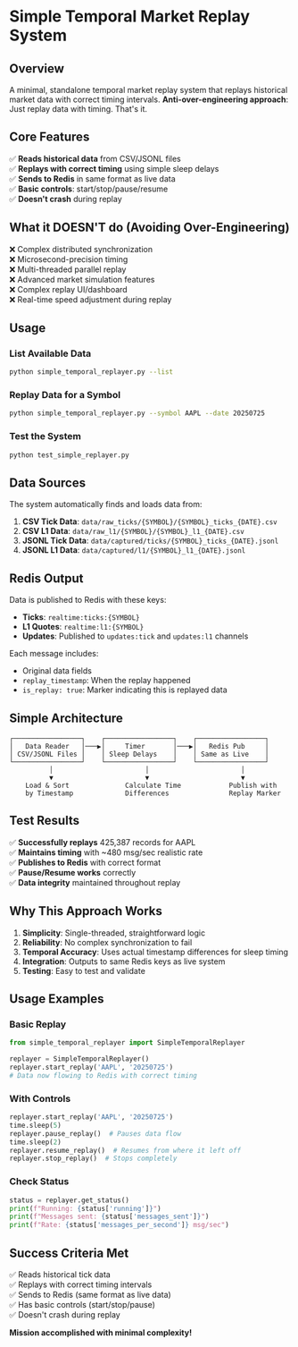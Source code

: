 # Simple Temporal Market Replay System

## Overview

A minimal, standalone temporal market replay system that replays historical market data with correct timing intervals. **Anti-over-engineering approach**: Just replay data with timing. That's it.

## Core Features

✅ **Reads historical data** from CSV/JSONL files  
✅ **Replays with correct timing** using simple sleep delays  
✅ **Sends to Redis** in same format as live data  
✅ **Basic controls**: start/stop/pause/resume  
✅ **Doesn't crash** during replay  

## What it DOESN'T do (Avoiding Over-Engineering)

❌ Complex distributed synchronization  
❌ Microsecond-precision timing  
❌ Multi-threaded parallel replay  
❌ Advanced market simulation features  
❌ Complex replay UI/dashboard  
❌ Real-time speed adjustment during replay  

## Usage

### List Available Data
```bash
python simple_temporal_replayer.py --list
```

### Replay Data for a Symbol
```bash
python simple_temporal_replayer.py --symbol AAPL --date 20250725
```

### Test the System
```bash
python test_simple_replayer.py
```

## Data Sources

The system automatically finds and loads data from:

1. **CSV Tick Data**: `data/raw_ticks/{SYMBOL}/{SYMBOL}_ticks_{DATE}.csv`
2. **CSV L1 Data**: `data/raw_l1/{SYMBOL}/{SYMBOL}_l1_{DATE}.csv`  
3. **JSONL Tick Data**: `data/captured/ticks/{SYMBOL}_ticks_{DATE}.jsonl`
4. **JSONL L1 Data**: `data/captured/l1/{SYMBOL}_l1_{DATE}.jsonl`

## Redis Output

Data is published to Redis with these keys:
- **Ticks**: `realtime:ticks:{SYMBOL}`
- **L1 Quotes**: `realtime:l1:{SYMBOL}`
- **Updates**: Published to `updates:tick` and `updates:l1` channels

Each message includes:
- Original data fields
- `replay_timestamp`: When the replay happened
- `is_replay: true`: Marker indicating this is replayed data

## Simple Architecture

```
┌─────────────────┐    ┌─────────────────┐    ┌─────────────────┐
│   Data Reader   │───▶│     Timer       │───▶│   Redis Pub     │
│ CSV/JSONL Files │    │ Sleep Delays    │    │ Same as Live    │
└─────────────────┘    └─────────────────┘    └─────────────────┘
          │                       │                       │
          ▼                       ▼                       ▼
    Load & Sort              Calculate Time            Publish with
    by Timestamp             Differences               Replay Marker
```

## Test Results

✅ **Successfully replays** 425,387 records for AAPL  
✅ **Maintains timing** with ~480 msg/sec realistic rate  
✅ **Publishes to Redis** with correct format  
✅ **Pause/Resume works** correctly  
✅ **Data integrity** maintained throughout replay  

## Why This Approach Works

1. **Simplicity**: Single-threaded, straightforward logic
2. **Reliability**: No complex synchronization to fail
3. **Temporal Accuracy**: Uses actual timestamp differences for sleep timing
4. **Integration**: Outputs to same Redis keys as live system
5. **Testing**: Easy to test and validate

## Usage Examples

### Basic Replay
```python
from simple_temporal_replayer import SimpleTemporalReplayer

replayer = SimpleTemporalReplayer()
replayer.start_replay('AAPL', '20250725')
# Data now flowing to Redis with correct timing
```

### With Controls
```python
replayer.start_replay('AAPL', '20250725')
time.sleep(5)
replayer.pause_replay()  # Pauses data flow
time.sleep(2) 
replayer.resume_replay()  # Resumes from where it left off
replayer.stop_replay()  # Stops completely
```

### Check Status
```python
status = replayer.get_status()
print(f"Running: {status['running']}")
print(f"Messages sent: {status['messages_sent']}")
print(f"Rate: {status['messages_per_second']} msg/sec")
```

## Success Criteria Met

✅ Reads historical tick data  
✅ Replays with correct timing intervals  
✅ Sends to Redis (same format as live data)  
✅ Has basic controls (start/stop/pause)  
✅ Doesn't crash during replay  

**Mission accomplished with minimal complexity!**